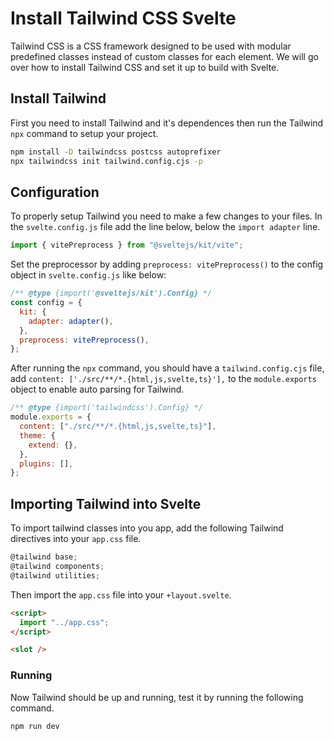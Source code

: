 # Install Tailwind CSS Svelte

Tailwind CSS is a CSS framework designed to be used with modular predefined classes instead of custom classes for each element. We will go over how to install Tailwind CSS and set it up to build with Svelte.

## Install Tailwind

First you need to install Tailwind and it's dependences then run the Tailwind `npx` command to setup your project.

```sh
npm install -D tailwindcss postcss autoprefixer
npx tailwindcss init tailwind.config.cjs -p
```

## Configuration

To properly setup Tailwind you need to make a few changes to your files. In the `svelte.config.js` file add the line below, below the `import adapter` line.

```javascript
import { vitePreprocess } from "@sveltejs/kit/vite";
```

Set the preprocessor by adding `preprocess: vitePreprocess()` to the config object in `svelte.config.js` like below:

```javascript
/** @type {import('@sveltejs/kit').Config} */
const config = {
  kit: {
    adapter: adapter(),
  },
  preprocess: vitePreprocess(),
};
```

After running the `npx` command, you should have a `tailwind.config.cjs` file, add `content: ['./src/**/*.{html,js,svelte,ts}'],` to the `module.exports` object to enable auto parsing for Tailwind.

```javascript
/** @type {import('tailwindcss').Config} */
module.exports = {
  content: ["./src/**/*.{html,js,svelte,ts}"],
  theme: {
    extend: {},
  },
  plugins: [],
};
```

## Importing Tailwind into Svelte

To import tailwind classes into you app, add the following Tailwind directives into your `app.css` file.

```javascript
@tailwind base;
@tailwind components;
@tailwind utilities;
```

Then import the `app.css` file into your `+layout.svelte`.

```html
<script>
  import "../app.css";
</script>

<slot />
```

### Running

Now Tailwind should be up and running, test it by running the following command.

```sh
npm run dev
```
